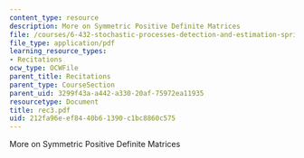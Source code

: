 ```yaml
---
content_type: resource
description: More on Symmetric Positive Definite Matrices
file: /courses/6-432-stochastic-processes-detection-and-estimation-spring-2004/212fa96eef8440b61390c1bc8860c575_rec3.pdf
file_type: application/pdf
learning_resource_types:
- Recitations
ocw_type: OCWFile
parent_title: Recitations
parent_type: CourseSection
parent_uid: 3299f43a-a442-a330-20af-75972ea11935
resourcetype: Document
title: rec3.pdf
uid: 212fa96e-ef84-40b6-1390-c1bc8860c575
---
```

More on Symmetric Positive Definite Matrices

